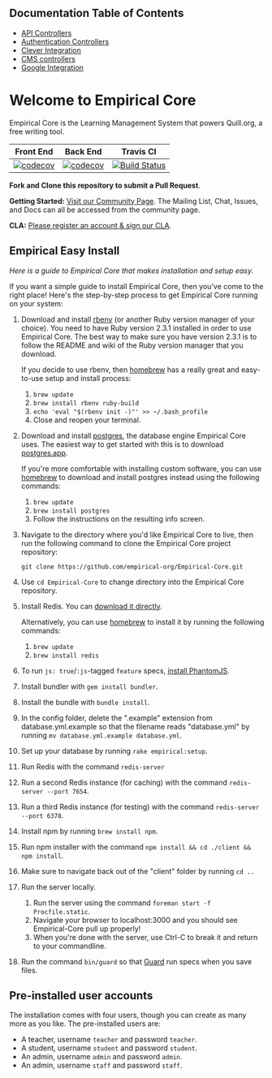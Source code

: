 ## Documentation Table of Contents

* [API Controllers](https://github.com/empirical-org/Empirical-Core/blob/develop/app/controllers/api/README.md)
* [Authentication Controllers](https://github.com/empirical-org/Empirical-Core/blob/develop/app/controllers/auth/README.md)
* [Clever Integration](https://github.com/empirical-org/Empirical-Core/blob/develop/app/services/clever_integration/README.md)
* [CMS controllers](https://github.com/empirical-org/Empirical-Core/blob/develop/app/controllers/cms/README.md)
* [Google Integration](https://github.com/empirical-org/Empirical-Core/blob/develop/app/services/google_integration/README.md)



# Welcome to Empirical Core 

Empirical Core is the Learning Management System that powers Quill.org, a free writing tool. 

|Front End|Back End|Travis CI|
|---|---|---|
|[![codecov](https://codecov.io/gh/empirical-org/Empirical-Core/branch/develop/graph/badge.svg?flag=jest)](https://codecov.io/gh/empirical-org/Empirical-Core)|[![codecov](https://codecov.io/gh/empirical-org/Empirical-Core/branch/develop/graph/badge.svg?flag=rspec)](https://codecov.io/gh/empirical-org/Empirical-Core)|[![Build Status](https://travis-ci.org/empirical-org/Empirical-Core.svg)](https://travis-ci.org/empirical-org/Empirical-Core)



**Fork and Clone this repository to submit a Pull Request**.

**Getting Started:** [Visit our Community Page](http://community.quill.org/teams/quill-lms/). The Mailing List, Chat, Issues, and Docs can all be accessed from the community page.

**CLA:** [Please register an account & sign our CLA](http://community.quill.org/signup/cla/).

## Empirical Easy Install

*Here is a guide to Empirical Core that makes installation and setup easy.*

If you want a simple guide to install Empirical Core, then you've come to the right place! Here's the step-by-step process to get Empirical Core running on your system:

1. Download and install [rbenv](https://github.com/sstephenson/rbenv) (or another Ruby version manager of your choice). You need to have Ruby version 2.3.1 installed in order to use Empirical Core. The best way to make sure you have version 2.3.1 is to follow the README and wiki of the Ruby version manager that you download.

    If you decide to use rbenv, then [homebrew](http://brew.sh/) has a really great and easy-to-use setup and install process:
    
    1. `brew update`
    2. `brew install rbenv ruby-build`
    3. `echo 'eval "$(rbenv init -)"' >> ~/.bash_profile`
    4. Close and reopen your terminal.

2. Download and install [postgres](http://www.postgresql.org/), the database engine Empirical Core uses. The easiest way to get started with this is to download [postgres.app](http://postgresapp.com/). 

    If you're more comfortable with installing custom software, you can use [homebrew](http://brew.sh/) to download and install postgres instead using the following commands:
    
    1. `brew update`
    2. `brew install postgres`
    3. Follow the instructions on the resulting info screen.

3. Navigate to the directory where you'd like Empirical Core to live, then run the following command to clone the Empirical Core project repository:

    `git clone https://github.com/empirical-org/Empirical-Core.git`

4. Use `cd Empirical-Core` to change directory into the Empirical Core repository.

5. Install Redis. You can [download it directly](http://redis.io/download).

    Alternatively, you can use [homebrew](http://brew.sh/) to install it by running the following commands:
    
    1. `brew update`
    2. `brew install redis`

6. To run `js: true`/`:js`-tagged `feature` specs, [install PhantomJS](https://github.com/teampoltergeist/poltergeist#installing-phantomjs).

7. Install bundler with `gem install bundler`.

8. Install the bundle with `bundle install`.

9. In the config folder, delete the ".example" extension from database.yml.example so that the filename reads "database.yml" by running `mv database.yml.example database.yml`.

10. Set up your database by running `rake empirical:setup`.

11. Run Redis with the command `redis-server`

12. Run a second Redis instance (for caching) with the command `redis-server --port 7654`.

13. Run a third Redis instance (for testing) with the command `redis-server --port 6378`.

14. Install npm by running `brew install npm`.

15. Run npm installer with the command `npm install && cd ./client && npm install`.

16. Make sure to navigate back out of the "client" folder by running `cd ..`

17. Run the server locally.
    
    1. Run the server using the command `foreman start -f Procfile.static`.
    2. Navigate your browser to localhost:3000 and you should see Empirical-Core pull up properly!
    3. When you're done with the server, use Ctrl-C to break it and return to your commandline.

18. Run the command `bin/guard` so that [Guard](https://github.com/guard/guard-rspec) run
    specs when you save files.

## Pre-installed user accounts

The installation comes with four users, though you can create as many more as you like. The pre-installed users are:

* A teacher, username `teacher` and password `teacher`.
* A student, username `student` and password `student`.
* An admin, username `admin` and password `admin`.
* An admin, username `staff` and password `staff`.

